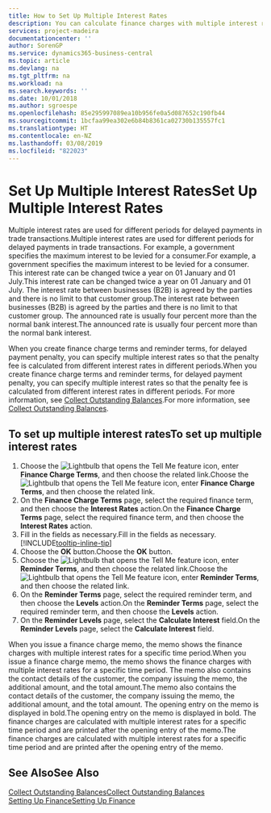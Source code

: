 ```yaml
---
title: How to Set Up Multiple Interest Rates
description: You can calculate finance charges with multiple interest rates for a specific period. The interest calculation is similar for all financial charges, with variation only in the rate of interest for a specific period.
services: project-madeira
documentationcenter: ''
author: SorenGP
ms.service: dynamics365-business-central
ms.topic: article
ms.devlang: na
ms.tgt_pltfrm: na
ms.workload: na
ms.search.keywords: ''
ms.date: 10/01/2018
ms.author: sgroespe
ms.openlocfilehash: 85e295997089ea10b956fe0a5d087652c190fb44
ms.sourcegitcommit: 1bcfaa99ea302e6b84b8361ca02730b135557fc1
ms.translationtype: HT
ms.contentlocale: en-NZ
ms.lasthandoff: 03/08/2019
ms.locfileid: "822023"
---
```

# <a name="set-up-multiple-interest-rates"></a><span data-ttu-id="6a78b-104">Set Up Multiple Interest Rates</span><span class="sxs-lookup"><span data-stu-id="6a78b-104">Set Up Multiple Interest Rates</span></span>
<span data-ttu-id="6a78b-105">Multiple interest rates are used for different periods for delayed payments in trade transactions.</span><span class="sxs-lookup"><span data-stu-id="6a78b-105">Multiple interest rates are used for different periods for delayed payments in trade transactions.</span></span> <span data-ttu-id="6a78b-106">For example, a government specifies the maximum interest to be levied for a consumer.</span><span class="sxs-lookup"><span data-stu-id="6a78b-106">For example, a government specifies the maximum interest to be levied for a consumer.</span></span> <span data-ttu-id="6a78b-107">This interest rate can be changed twice a year on 01 January and 01 July.</span><span class="sxs-lookup"><span data-stu-id="6a78b-107">This interest rate can be changed twice a year on 01 January and 01 July.</span></span> <span data-ttu-id="6a78b-108">The interest rate between businesses (B2B) is agreed by the parties and there is no limit to that customer group.</span><span class="sxs-lookup"><span data-stu-id="6a78b-108">The interest rate between businesses (B2B) is agreed by the parties and there is no limit to that customer group.</span></span> <span data-ttu-id="6a78b-109">The announced rate is usually four percent more than the normal bank interest.</span><span class="sxs-lookup"><span data-stu-id="6a78b-109">The announced rate is usually four percent more than the normal bank interest.</span></span>

<span data-ttu-id="6a78b-110">When you create finance charge terms and reminder terms, for delayed payment penalty, you can specify multiple interest rates so that the penalty fee is calculated from different interest rates in different periods.</span><span class="sxs-lookup"><span data-stu-id="6a78b-110">When you create finance charge terms and reminder terms, for delayed payment penalty, you can specify multiple interest rates so that the penalty fee is calculated from different interest rates in different periods.</span></span> <span data-ttu-id="6a78b-111">For more information, see [Collect Outstanding Balances](receivables-collect-outstanding-balances.md).</span><span class="sxs-lookup"><span data-stu-id="6a78b-111">For more information, see [Collect Outstanding Balances](receivables-collect-outstanding-balances.md).</span></span>

## <a name="to-set-up-multiple-interest-rates"></a><span data-ttu-id="6a78b-112">To set up multiple interest rates</span><span class="sxs-lookup"><span data-stu-id="6a78b-112">To set up multiple interest rates</span></span>  
1.  <span data-ttu-id="6a78b-113">Choose the ![Lightbulb that opens the Tell Me feature](media/ui-search/search_small.png "Tell me what you want to do") icon, enter **Finance Charge Terms**, and then choose the related link.</span><span class="sxs-lookup"><span data-stu-id="6a78b-113">Choose the ![Lightbulb that opens the Tell Me feature](media/ui-search/search_small.png "Tell me what you want to do") icon, enter **Finance Charge Terms**, and then choose the related link.</span></span>  
2.  <span data-ttu-id="6a78b-114">On the **Finance Charge Terms** page, select the required finance term, and then choose the **Interest Rates** action.</span><span class="sxs-lookup"><span data-stu-id="6a78b-114">On the **Finance Charge Terms** page, select the required finance term, and then choose the **Interest Rates** action.</span></span>  
3.  <span data-ttu-id="6a78b-115">Fill in the fields as necessary.</span><span class="sxs-lookup"><span data-stu-id="6a78b-115">Fill in the fields as necessary.</span></span> [!INCLUDE[tooltip-inline-tip](includes/tooltip-inline-tip_md.md)]
4.  <span data-ttu-id="6a78b-116">Choose the **OK** button.</span><span class="sxs-lookup"><span data-stu-id="6a78b-116">Choose the **OK** button.</span></span>  
5.  <span data-ttu-id="6a78b-117">Choose the ![Lightbulb that opens the Tell Me feature](media/ui-search/search_small.png "Tell me what you want to do") icon, enter **Reminder Terms**, and then choose the related link.</span><span class="sxs-lookup"><span data-stu-id="6a78b-117">Choose the ![Lightbulb that opens the Tell Me feature](media/ui-search/search_small.png "Tell me what you want to do") icon, enter **Reminder Terms**, and then choose the related link.</span></span>  
6.  <span data-ttu-id="6a78b-118">On the **Reminder Terms** page, select the required reminder term, and then choose the **Levels** action.</span><span class="sxs-lookup"><span data-stu-id="6a78b-118">On the **Reminder Terms** page, select the required reminder term, and then choose the **Levels** action.</span></span>  
7.  <span data-ttu-id="6a78b-119">On the **Reminder Levels** page, select the **Calculate Interest** field.</span><span class="sxs-lookup"><span data-stu-id="6a78b-119">On the **Reminder Levels** page, select the **Calculate Interest** field.</span></span>  

<span data-ttu-id="6a78b-120">When you issue a finance charge memo, the memo shows the finance charges with multiple interest rates for a specific time period.</span><span class="sxs-lookup"><span data-stu-id="6a78b-120">When you issue a finance charge memo, the memo shows the finance charges with multiple interest rates for a specific time period.</span></span> <span data-ttu-id="6a78b-121">The memo also contains the contact details of the customer, the company issuing the memo, the additional amount, and the total amount.</span><span class="sxs-lookup"><span data-stu-id="6a78b-121">The memo also contains the contact details of the customer, the company issuing the memo, the additional amount, and the total amount.</span></span> <span data-ttu-id="6a78b-122">The opening entry on the memo is displayed in bold.</span><span class="sxs-lookup"><span data-stu-id="6a78b-122">The opening entry on the memo is displayed in bold.</span></span> <span data-ttu-id="6a78b-123">The finance charges are calculated with multiple interest rates for a specific time period and are printed after the opening entry of the memo.</span><span class="sxs-lookup"><span data-stu-id="6a78b-123">The finance charges are calculated with multiple interest rates for a specific time period and are printed after the opening entry of the memo.</span></span>  

## <a name="see-also"></a><span data-ttu-id="6a78b-124">See Also</span><span class="sxs-lookup"><span data-stu-id="6a78b-124">See Also</span></span>  
[<span data-ttu-id="6a78b-125">Collect Outstanding Balances</span><span class="sxs-lookup"><span data-stu-id="6a78b-125">Collect Outstanding Balances</span></span>](receivables-collect-outstanding-balances.md)  
[<span data-ttu-id="6a78b-126">Setting Up Finance</span><span class="sxs-lookup"><span data-stu-id="6a78b-126">Setting Up Finance</span></span>](finance-setup-finance.md)
